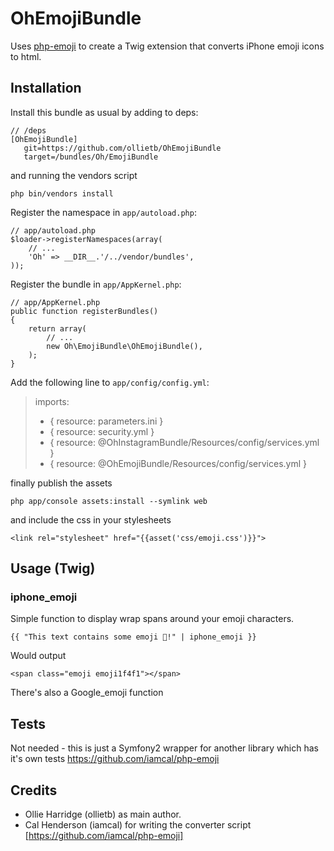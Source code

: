 OhEmojiBundle
=============

Uses [php-emoji](https://github.com/iamcal/php-emoji) to create a Twig extension that converts iPhone emoji icons to html.

Installation
------------

Install this bundle as usual by adding to deps:

	// /deps
	[OhEmojiBundle]
	   git=https://github.com/ollietb/OhEmojiBundle
	   target=/bundles/Oh/EmojiBundle

and running the vendors script

    php bin/vendors install

Register the namespace in `app/autoload.php`:

    // app/autoload.php
    $loader->registerNamespaces(array(
        // ...
        'Oh' => __DIR__.'/../vendor/bundles',
    ));

Register the bundle in `app/AppKernel.php`:

    // app/AppKernel.php
    public function registerBundles()
    {
        return array(
            // ...
            new Oh\EmojiBundle\OhEmojiBundle(),
        );
    }

Add the following line to `app/config/config.yml`:

>imports:
>    - { resource: parameters.ini }
>    - { resource: security.yml }
>    - { resource: @OhInstagramBundle/Resources/config/services.yml }
>    - { resource: @OhEmojiBundle/Resources/config/services.yml }


finally publish the assets

    php app/console assets:install --symlink web

and include the css in your stylesheets

    <link rel="stylesheet" href="{{asset('css/emoji.css')}}">

Usage (Twig)
------------

### iphone_emoji

Simple function to display wrap spans around your emoji characters.

	{{ "This text contains some emoji !" | iphone_emoji }}

Would output

	<span class="emoji emoji1f4f1"></span>

There's also a Google_emoji function

Tests
-------

Not needed - this is just a Symfony2 wrapper for another library which has it's own tests https://github.com/iamcal/php-emoji

Credits
-------

* Ollie Harridge (ollietb) as main author.
* Cal Henderson (iamcal) for writing the converter script [https://github.com/iamcal/php-emoji]